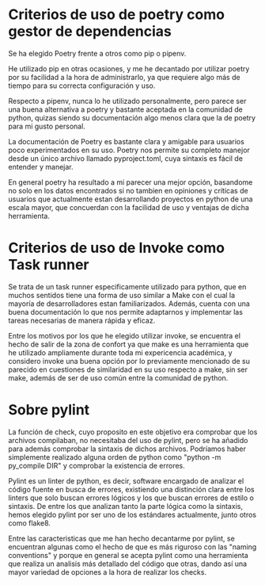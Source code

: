 # Criterios de uso de poetry como gestor de dependencias

Se ha elegido Poetry frente a otros como pip o pipenv.

He utilizado pip en otras ocasiones, y me he decantado por utilizar poetry por su facilidad a la hora de administrarlo, ya que requiere algo más de tiempo para su correcta configuración y uso.

Respecto a pipenv, nunca lo he utilizado personalmente, pero parece ser una buena alternativa a poetry y bastante aceptada en la comunidad de python, quizas siendo su documentación algo menos clara que la de poetry para mi gusto personal.

La documentación de Poetry es bastante clara y amigable para usuarios poco experimentados en su uso. Poetry nos permite su completo manejor desde un único archivo llamado pyproject.toml, cuya sintaxis es fácil de entender y manejar.

En general poetry ha resultado a mi parecer una mejor opción, basandome no solo en los datos encontrados si no tambien en opiniones y críticas de usuarios que actualmente estan desarrollando proyectos en python de una escala mayor, que concuerdan con la facilidad de uso y ventajas de dicha herramienta.

# Criterios de uso de Invoke como Task runner

Se trata de un task runner especificamente utilizado para python, que en muchos sentidos tiene una forma de uso similar a Make con el cual la mayoría de desarrolladores estan familiarizados. Además, cuenta con una buena documentación lo que nos permite adaptarnos y implementar las tareas necesarias de manera rápida y eficaz.

Entre los motivos por los que he elegido utilizar invoke, se encuentra el hecho de salir de la zona de confort ya que make es una herramienta que he utilizado ampliamente durante toda mi expericencia académica, y considero invoke una buena opción por lo previamente mencionado de su parecido en cuestiones de similaridad en su uso respecto a make, sin ser make, además de ser de uso común entre la comunidad de python.

# Sobre pylint

La función de check, cuyo proposito en este objetivo era comprobar que los archivos compilaban, no necesitaba del uso de pylint, pero se ha añadido para además comprobar la sintaxis de dichos archivos. Podríamos haber simplemente realizado alguna orden de python como "python -m py_compile DIR" y comprobar la existencia de errores.

Pylint es un linter de python, es decir, software encargado de analizar el código fuente en busca de errores, existiendo una distinción clara entre los linters que solo buscan errores lógicos y los que buscan errores de estilo o sintaxis. De entre los que analizan tanto la parte lógica como la sintaxis, hemos elegido pylint por ser uno de los estándares actualmente, junto otros como flake8. 

Entre las caracteristicas que me han hecho decantarme por pylint, se encuentran algunas como el hecho de que es más riguroso con las "naming conventions" y porque en general se acepta pylint como una herramienta que realiza un analisis más detallado del código que otras, dando así una mayor variedad de opciones a la hora de realizar los checks.
